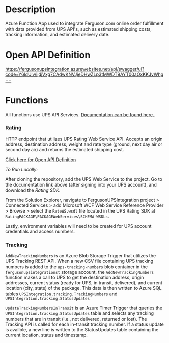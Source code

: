 # Description

Azure Function App used to integrate Ferguson.com online order fulfillment with data provided from UPS API's, such as estimated shipping costs, tracking information, and estimated delivery date.


# Open API Definition

https://fergusonupsintegration.azurewebsites.net/api/swagger/ui?code=Y6ldUiv/ljdjVxg7CAdwKNVJjeDHwZLp3tMWDT9AYT00aOxKKJvWhg==


# Functions

All functions use UPS API Services. [Documentation can be found here.](https://www.ups.com/upsdeveloperkit?loc=en_US).


### Rating

HTTP endpoint that utilizes UPS Rating Web Service API. Accepts an origin address, destination address, weight and rate type (ground, next day air or second day air) and returns the estimated shipping cost.

[Click here for Open API Definition](https://fergusonupsintegration.azurewebsites.net/api/swagger/ui?code=Y6ldUiv/ljdjVxg7CAdwKNVJjeDHwZLp3tMWDT9AYT00aOxKKJvWhg==)

*To Run Locally:* 

After cloning the repository, add the UPS Web Service to the project. Go to the documentation link above (after signing into your UPS account), and download the _Rating SDK_. 

From the Solution Explorer, navigate to FergusonUPSIntegration project > Connected Services > add Microsoft WCF Web Service Reference Provider > Browse > select the `RateWS.wsdl` file located in the UPS Rating SDK at `RatingPACKAGE\PACKAGEWebServices\SCHEMA-WSDLs`.

Lastly, environment variables will need to be created for UPS account credentials and access numbers.


### Tracking

`AddNewTrackingNumbers` is an Azure Blob Storage Trigger that utilizes the UPS Tracking REST API. When a new CSV file containing UPS tracking numbers is added to the `ups-tracking-numbers` blob container in the `fergusonupsintegrationst` storage account, the `AddNewTrackingNumbers` function makes a 
call to UPS to get the destination address, origin addresses, current status (ready for UPS, in transit, delivered), and current location (city, state) of the package. This data is then written to Azure SQL tables `UPSIntegration.tracking.TrackingNumbers` and `UPSIntegration.tracking.StatusUpdates`

`UpdateTrackingNumbersInTransit` is an Azure Timer Trigger that queries the `UPSIntegration.tracking.StatusUpdates` table and selects any tracking numbers that are in transit (i.e., not delivered, returned or lost). The Tracking API is called for each in-transit tracking number.
 If a status update is availble, a new line is written to the StatusUpdates table containing the current location, status and timestamp.
